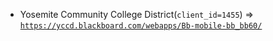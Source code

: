  - Yosemite Community College District(`client_id=1455`) => [`https://yccd.blackboard.com/webapps/Bb-mobile-bb_bb60/`](https://yccd.blackboard.com/webapps/Bb-mobile-bb_bb60/)
